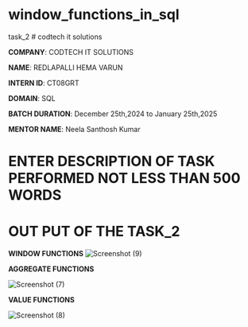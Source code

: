 # window_functions_in_sql
task_2 # codtech it solutions

**COMPANY**: CODTECH IT SOLUTIONS

**NAME**: REDLAPALLI HEMA VARUN

**INTERN ID**: CT08GRT

**DOMAIN**: SQL

**BATCH DURATION**: December 25th,2024 to January 25th,2025

**MENTOR NAME**: Neela Santhosh Kumar

# ENTER DESCRIPTION OF TASK PERFORMED NOT LESS THAN 500 WORDS 

# OUT PUT OF THE TASK_2

**WINDOW FUNCTIONS**
![Screenshot (9)](https://github.com/user-attachments/assets/4615ebb1-3854-4096-8435-9f4988325539)

**AGGREGATE FUNCTIONS**

![Screenshot (7)](https://github.com/user-attachments/assets/7fcca721-5e68-49d4-a4a2-38c36c9bd500)

**VALUE FUNCTIONS**

![Screenshot (8)](https://github.com/user-attachments/assets/e2970998-958f-446e-b87d-1ab6b5f25d1d)
